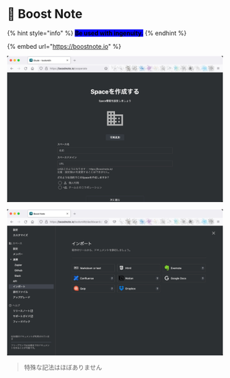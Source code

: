 # 📕 Boost Note

{% hint style="info" %}
<mark style="background-color:blue;">**Be used with ingenuity.**</mark>
{% endhint %}

{% embed url="https://boostnote.io" %}

![New Space](.gitbook/assets/imgssbnspace.jpg)

![import](.gitbook/assets/imgssbnimport.jpg)



> 特殊な記法はほぼありません





